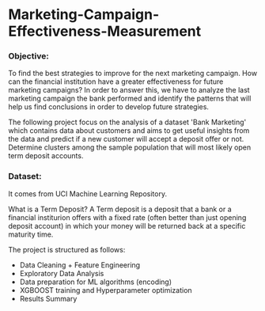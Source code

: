 # Marketing-Campaign-Effectiveness-Measurement

### Objective:

To find the best strategies to improve for the next marketing campaign. How can the financial institution have a greater effectiveness for future marketing campaigns? In order to answer this, we have to analyze the last marketing campaign the bank performed and identify the patterns that will help us find conclusions in order to develop future strategies.

The following project focus on the analysis of a dataset 'Bank Marketing' which contains data about customers and aims to get useful insights from the data and predict if a new customer will accept a deposit offer or not. Determine clusters among the sample population that will most likely open term deposit accounts.

### Dataset:
It comes from UCI Machine Learning Repository.



What is a Term Deposit?
A Term deposit is a deposit that a bank or a financial institurion offers with a fixed rate (often better than just opening deposit account) in which your money will be returned back at a specific maturity time.


The project is structured as follows:

-  Data Cleaning + Feature Engineering
-  Exploratory Data Analysis
-  Data preparation for ML algorithms (encoding)
-  XGBOOST training and Hyperparameter optimization
-  Results Summary

